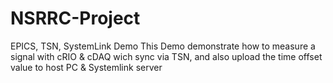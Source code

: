 # NSRRC-Project
EPICS, TSN, SystemLink Demo
This Demo demonstrate how to measure a signal with cRIO & cDAQ wich sync via TSN, and also upload the time offset value to host PC & Systemlink server
